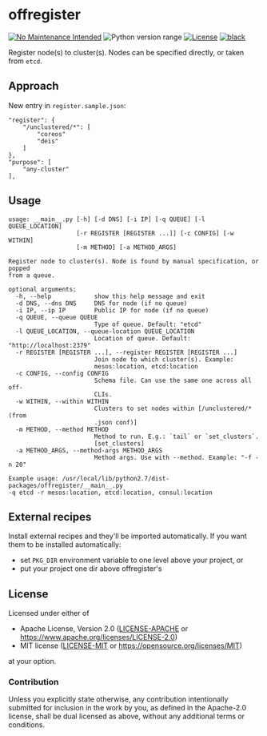 offregister
===========
[![No Maintenance Intended](http://unmaintained.tech/badge.svg)](http://unmaintained.tech)
![Python version range](https://img.shields.io/badge/python-2.7%20|%203.4%20|%203.5%20|%203.6%20|%203.7%20|%203.8-blue.svg)
[![License](https://img.shields.io/badge/license-Apache--2.0%20OR%20MIT-blue.svg)](https://opensource.org/licenses/Apache-2.0)
[![black](https://img.shields.io/badge/code%20style-black-000000.svg)](https://github.com/psf/black)

Register node(s) to cluster(s). Nodes can be specified directly, or taken from `etcd`.

## Approach

New entry in `register.sample.json`:

    "register": {
        "/unclustered/*": [
            "coreos"
            "deis"
        ]
    },
    "purpose": [
        "any-cluster"
    ],

## Usage

    usage: __main__.py [-h] [-d DNS] [-i IP] [-q QUEUE] [-l QUEUE_LOCATION]
                       [-r REGISTER [REGISTER ...]] [-c CONFIG] [-w WITHIN]
                       [-m METHOD] [-a METHOD_ARGS]
    
    Register node to cluster(s). Node is found by manual specification, or popped
    from a queue.
    
    optional arguments:
      -h, --help            show this help message and exit
      -d DNS, --dns DNS     DNS for node (if no queue)
      -i IP, --ip IP        Public IP for node (if no queue)
      -q QUEUE, --queue QUEUE
                            Type of queue. Default: "etcd"
      -l QUEUE_LOCATION, --queue-location QUEUE_LOCATION
                            Location of queue. Default: "http://localhost:2379"
      -r REGISTER [REGISTER ...], --register REGISTER [REGISTER ...]
                            Join node to which cluster(s). Example:
                            mesos:location, etcd:location
      -c CONFIG, --config CONFIG
                            Schema file. Can use the same one across all off-
                            CLIs.
      -w WITHIN, --within WITHIN
                            Clusters to set nodes within [/unclustered/* (from
                            .json conf)]
      -m METHOD, --method METHOD
                            Method to run. E.g.: `tail` or `set_clusters`.
                            [set_clusters]
      -a METHOD_ARGS, --method-args METHOD_ARGS
                            Method args. Use with --method. Example: "-f -n 20"
    
    Example usage: /usr/local/lib/python2.7/dist-packages/offregister/__main__.py
    -q etcd -r mesos:location, etcd:location, consul:location

## External recipes

Install external recipes and they'll be imported automatically.
If you want them to be installed automatically:

  - set `PKG_DIR` environment variable to one level above your project, or
  - put your project one dir above offregister's

## License

Licensed under either of

- Apache License, Version 2.0 ([LICENSE-APACHE](LICENSE-APACHE) or <https://www.apache.org/licenses/LICENSE-2.0>)
- MIT license ([LICENSE-MIT](LICENSE-MIT) or <https://opensource.org/licenses/MIT>)

at your option.

### Contribution

Unless you explicitly state otherwise, any contribution intentionally submitted
for inclusion in the work by you, as defined in the Apache-2.0 license, shall be
dual licensed as above, without any additional terms or conditions.
